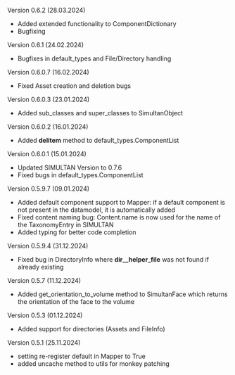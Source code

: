 Version 0.6.2 (28.03.2024)
- Added extended functionality to ComponentDictionary
- Bugfixing

Version 0.6.1 (24.02.2024)
- Bugfixes in default_types and File/Directory handling

Version 0.6.0.7 (16.02.2024)
- Fixed Asset creation and deletion bugs

Version 0.6.0.3 (23.01.2024)
- Added sub_classes and super_classes to SimultanObject

Version 0.6.0.2 (16.01.2024)
- Added __delitem__ method to default_types.ComponentList

Version 0.6.0.1 (15.01.2024)
- Updated SIMULTAN Version to 0.7.6
- Fixed bugs in default_types.ComponentList

Version 0.5.9.7 (09.01.2024)
- Added default component support to Mapper: if a default component is not present in the datamodel, it is automatically added
- Fixed content naming bug: Content.name is now used for the name of the TaxonomyEntry in SIMULTAN
- Added typing for better code completion

Version 0.5.9.4 (31.12.2024)
- Fixed bug in DirectoryInfo where __dir__helper_file__ was not found if already existing

Version 0.5.7 (11.12.2024)
- Added get_orientation_to_volume method to SimultanFace which returns the orientation of the face to the volume

Version 0.5.3 (01.12.2024)
- Added support for directories (Assets and FileInfo)

Version 0.5.1 (25.11.2024)

- setting re-register default in Mapper to True
- added uncache method to utils for monkey patching
